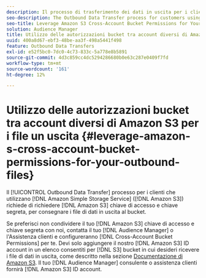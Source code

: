 ```yaml
---
description: Il processo di trasferimento dei dati in uscita per i clienti che utilizzano Amazon Simple Storage Service (Amazon S3) richiede di richiedere la chiave di accesso e la chiave segreta di Amazon S3, per poter consegnare i file di dati in uscita al bucket.
seo-description: The Outbound Data Transfer process for customers using Amazon Simple Storage Service (Amazon S3) requires us to ask for your Amazon S3 access key and secret key, in order to deliver the outbound data files to your bucket.
seo-title: Leverage Amazon S3 Cross-Account Bucket Permissions for Your Outbound Files
solution: Audience Manager
title: Utilizzo delle autorizzazioni bucket tra account diversi di Amazon S3 per i file un uscita
uuid: 400a8d67-ebf3-48be-aa3f-498a5441f498
feature: Outbound Data Transfers
exl-id: e52f5bc0-7dc0-4c73-833c-5a778e8b5891
source-git-commit: 4d3c859cc4dc5294286680b0e63c287e0409f7fd
workflow-type: tm+mt
source-wordcount: '161'
ht-degree: 12%

---
```


# Utilizzo delle autorizzazioni bucket tra account diversi di Amazon S3 per i file un uscita {#leverage-amazon-s-cross-account-bucket-permissions-for-your-outbound-files}

Il [!UICONTROL Outbound Data Transfer] processo per i clienti che utilizzano [!DNL Amazon Simple Storage Service] ([!DNL Amazon S3]) richiede di richiedere [!DNL Amazon S3] chiave di accesso e chiave segreta, per consegnare i file di dati in uscita al bucket.

Se preferisci non condividere il tuo [!DNL Amazon S3] chiave di accesso e chiave segreta con noi, contatta il tuo [!DNL Audience Manager] o l&#39;Assistenza clienti e configureranno [!DNL Cross-Account Bucket Permissions] per te. Devi solo aggiungere il nostro [!DNL Amazon S3] ID account in un elenco consentiti per [!DNL S3] bucket in cui desideri ricevere i file di dati in uscita, come descritto nella sezione [Documentazione di Amazon S3](https://docs.aws.amazon.com/AmazonS3/latest/dev/example-walkthroughs-managing-access-example2.html). Il tuo [!DNL Audience Manager] consulente o assistenza clienti fornirà [!DNL Amazon S3] ID account.
